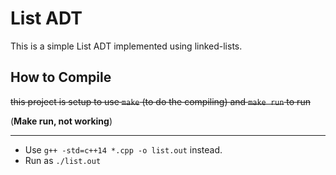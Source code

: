 # List ADT
This is a simple List ADT implemented using linked-lists.

 
## How to Compile

~~this project is setup to use `make` (to do the compiling) and `make run` to run~~

(**Make run, not working**)

- - -

+ Use `g++ -std=c++14 *.cpp -o list.out` instead.
+ Run as `./list.out` 
